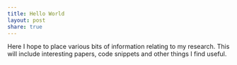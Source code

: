 ```yaml
---
title: Hello World
layout: post
share: true
---
```


Here I hope to place various bits of information relating to my research. This will include interesting papers, code snippets and other things I find useful.
